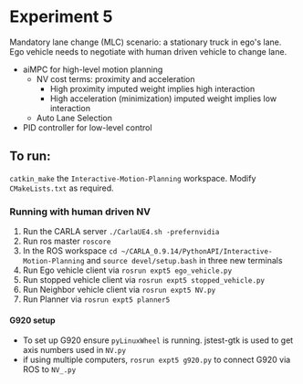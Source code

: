 # Experiment 5
Mandatory lane change (MLC) scenario: a stationary truck in ego's lane. Ego vehicle needs to negotiate with human driven vehicle to change lane.
- aiMPC for high-level motion planning
  - NV cost terms: proximity and acceleration
      - High proximity imputed weight implies high interaction
      - High acceleration (minimization) imputed weight implies low interaction
  - Auto Lane Selection
- PID controller for low-level control

## To run:
`catkin_make` the `Interactive-Motion-Planning` workspace. Modify `CMakeLists.txt` as required.

### Running with human driven NV
1. Run the CARLA server `./CarlaUE4.sh -prefernvidia`
2. Run ros master `roscore`
3. In the ROS workspace `cd ~/CARLA_0.9.14/PythonAPI/Interactive-Motion-Planning` and `source devel/setup.bash` in three new terminals
4. Run Ego vehicle client via `rosrun expt5 ego_vehicle.py`
5. Run stopped vehicle client via `rosrun expt5 stopped_vehicle.py`
6. Run Neighbor vehicle client via `rosrun expt5 NV.py`
7. Run Planner via `rosrun expt5 planner5`

#### G920 setup
- To set up G920 ensure `pyLinuxWheel` is running. jstest-gtk is used to get axis numbers used in `NV.py`
- if using multiple computers, `rosrun expt5 g920.py` to connect G920 via ROS to `NV_.py`
